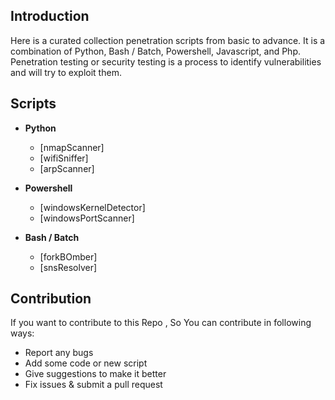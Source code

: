 ## Introduction

Here is a curated collection penetration scripts from basic to advance. It is a combination of Python, Bash / Batch, Powershell, Javascript, and Php. Penetration testing or security testing is a process to identify vulnerabilities and will try to exploit them.

## Scripts

- **Python**

  - [nmapScanner]
  - [wifiSniffer]
  - [arpScanner]

- **Powershell**

  - [windowsKernelDetector]
  - [windowsPortScanner]

- **Bash / Batch**
  - [forkBOmber]
  - [snsResolver]

## Contribution

If you want to contribute to this Repo , So You can contribute in following ways:

- Report any bugs
- Add some code or new script
- Give suggestions to make it better
- Fix issues & submit a pull request
